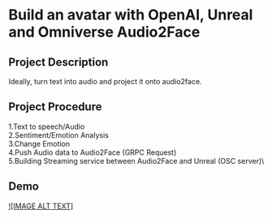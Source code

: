 # Build an avatar with OpenAI, Unreal and Omniverse Audio2Face
## Project Description
Ideally, turn text into audio and project it onto audio2face.
## Project Procedure 
1.Text to speech/Audio\
2.Sentiment/Emotion Analysis\
3.Change Emotion\
4.Push Audio data to Audio2Face (GRPC Request)\
5.Building Streaming service between Audio2Face and Unreal (OSC server)\
## Demo
[![IMAGE ALT TEXT]](https://user-images.githubusercontent.com/79441444/234890837-7fd4f2a2-ab41-47e4-9fea-713c3bd09aea.mp4
 "Demo")
